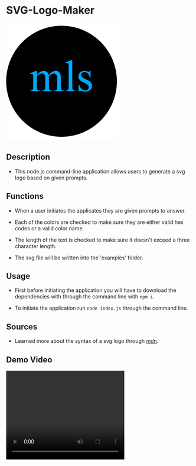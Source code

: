 # SVG-Logo-Maker

![Image of a svg logo built from the command-line application](/assets/images/Screenshot%202024-02-01%20164701.png)

## Description

- This node.js command-line application allows users to generate a svg logo based on given prompts.

## Functions

- When a user initiates the applicates they are given prompts to answer.

- Each of the colors are checked to make sure they are either valid hex codes or a valid color name.

- The length of the text is checked to make sure it doesn't exceed a three character length.

- The svg file will be written into the 'examples' folder.

## Usage

- First before initiating the application you will have to download the dependencies with through the command line with `npm i`.

- To initiate the application run `node index.js` through the command line.

## Sources 

- Learned more about the syntax of a svg logo through [mdn](https://developer.mozilla.org/en-US/docs/Web/SVG/Tutorial).

## Demo Video

<video width="320" height="240" controls>
  <source src="./assets/videos/SVG-Logo-Maker-Demo.mp4" type="video/mp4">
</video>